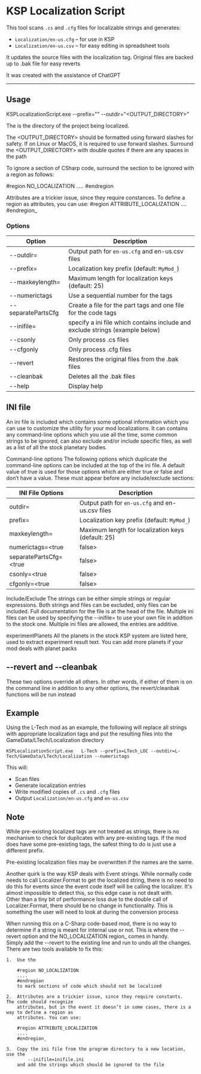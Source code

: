 ﻿# KSP Localization Script

This tool scans `.cs` and `.cfg` files for localizable strings and generates:

- `Localization/en-us.cfg` – for use in KSP
- `Localization/en-us.csv` – for easy editing in spreadsheet tools

It updates the source files with the localization tag.
Original files are backed up to <file>.bak file for easy reverts

It was created with the assistance of ChatGPT 

---

## Usage

KSPLocalizationScript.exe  <PROJECTDIR> --prefix="<PREFIX>" --outdir="<OUTPUT_DIRECTORY>"

The <PROJECTDIR> is the directory of the project being localized.

The <OUTPUT_DIRECTORY> should be formatted using forward slashes for safety.  If on Linux or MacOS, it is required to use forward slashes.
Surround the <OUTPUT_DIRECTORY> with double quotes if there are any spaces in the path

To ignore a section of CSharp code, surround the section to be ignored with a region as follows:

#region NO_LOCALIZATION
.....
#endregion


Attributes are a trickier issue, since they require constances.  To define a region as attributes, you can use:
#region ATTRIBUTE_LOCALIZATION
....
#endregion_


### Options

| Option                      | Description                                                                  |
|-----------------------------|------------------------------------------------------------------------------|
| --outdir=<path>             | Output path for `en-us.cfg` and en-us.csv files                              |
| --prefix=<string>           | Localization key prefix (default: `MyMod_`)                                  |
| --maxkeylength=<number>     | Maximum length for localization keys (default: 25)                           |
| --numerictags               | Use a sequential number for the tags                                         |
| --separatePartsCfg          | Create a file for the part tags and one file for the code tags               |
| --inifile=<file>            | specify a ini file which contains include and exclude strings (example below)|
| --csonly                    | Only process .cs files                                                       |
| --cfgonly                   | Only process .cfg files                                                      |
| --revert                    | Restores the original files from the .bak files                              |
| --cleanbak                  | Deletes all the .bak files                                                   |
| --help                      | Display help                                                                 |


## INI file

An ini file is included which contains some optional information which you can use to customize the 
utility for your mod localizations.  It can contains any command-line options which you use all the 
time, some common strings to be ignored, can also exclude and/or include specific files, as well as
a list of all the stock planetary bodies.

Command-line options
The following options which duplicate the command-line options can be included at the top of the 
ini file.  A default value of true is used for those options which are either true or false and don’t
have a value. These must appear before any include/exclude sections:

| INI File Options              | Description                                                                  |
|-------------------------------|------------------------------------------------------------------------------|
| outdir=<path>	                | Output path for `en-us.cfg` and en-us.csv files
| prefix=<string>	            | Localization key prefix (default: `MyMod_`) 
| maxkeylength=<number>	        | Maximum length for localization keys (default: 25)
| numerictags=<true|false>	    | Use a sequential number for the tags 
| separatePartsCfg=<true|false>	| Create a file for the part tags and one file for the code tags
| csonly=<true|false>	        | Only process .cs files 
| cfgonly=<true|false>	        | Only process .cfg files


Include/Exclude
The strings can be either simple strings or regular expressions.  Both strings and files can be excluded, only files can be included.  Full documentation for the file is at the head of the file.  Multiple ini files can be used by specifying the --inifile=<file> to use your own file in addition to the stock one.  Multiple ini files are allowed, the entries are additive.  


experimentPlanets
All the planets in the stock KSP system are listed here, used to extract experiment result text.   You can add more planets if your mod deals with planet packs




## --revert and --cleanbak

These two options override all others.  In other words, if either of them is on the command line in 
addition to any other options, the revert/cleanbak functions will be run instead


## Example

Using the L-Tech mod as an example, the following will replace all strings with appropriate localization 
tags and put the resulting files into the GameData/LTech/Localization directory

	KSPLocalizationScript.exe   L-Tech --prefix=LTech_LOC --outdir=L-Tech/GameData/LTech/Localization --numerictags 


This will:
- Scan files
- Generate localization entries
- Write modified copies of `.cs` and `.cfg` files
- Output `Localization/en-us.cfg` and `en-us.csv`


## Note

While pre-existing localized tags are not treated as strings, there is no mechanism to check 
for duplicates with any pre-existing tags.  If the mod does have some pre-existing tags, the
safest thing to do is just use a different prefix.

Pre-existing localization files may be overwritten if the names are the same.

Another quirk is the way KSP deals with Event strings.  While normally code needs to call Localizer.Format
to get the localized string, there is no need to do this for events since the event code itself will be 
calling the localizer.  It's almost impossible to detect this, so this edge case is not dealt with.  
Other than a tiny bit of performance loss due to the double call of Localizer.Format, there should be no 
change in functionality.
This is something the user will need to look at during the conversion process

When running this on a C-Sharp code-based mod, there is no way to determine if a string is meant for 
internal use or not.  This is where the --revert option and the NO_LOCALIZATION region_ comes in handy.  
Simply add the --revert to the existing line and run to undo all the changes.  There are two tools 
available to fix this:

	1.  Use the 

		#region NO_LOCALIZATION
		....
		#endregion 
		to mark sections of code which should not be localized

	2.	Attributes are a trickier issue, since they require constants.  The code should recognize 
		attributes, but in the event it doesn’t in some cases, there is a way to define a region as 
		attributes. You can use:

		#region ATTRIBUTE_LOCALIZATION
		....
		#endregion_

	3.	Copy the ini file from the program directory to a new location, use the
			--inifile=inifile.ini
		and add the strings which should be ignored to the file


